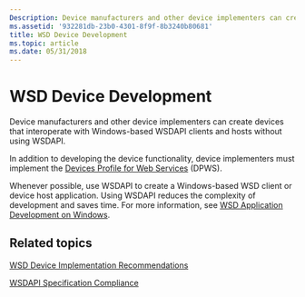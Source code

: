 ```yaml
---
Description: Device manufacturers and other device implementers can create devices that interoperate with Windows-based WSDAPI clients and hosts without using WSDAPI.
ms.assetid: '932281db-23b0-4301-8f9f-8b3240b80681'
title: WSD Device Development
ms.topic: article
ms.date: 05/31/2018
---
```


# WSD Device Development

Device manufacturers and other device implementers can create devices that interoperate with Windows-based WSDAPI clients and hosts without using WSDAPI.

In addition to developing the device functionality, device implementers must implement the [Devices Profile for Web Services](https://specs.xmlsoap.org/ws/2006/02/devprof/) (DPWS).

Whenever possible, use WSDAPI to create a Windows-based WSD client or device host application. Using WSDAPI reduces the complexity of development and saves time. For more information, see [WSD Application Development on Windows](wsd-application-development-on-windows.md).

## Related topics

<dl> <dt>

[WSD Device Implementation Recommendations](wsd-device-implementation-recommendations.md)
</dt> <dt>

[WSDAPI Specification Compliance](wsdapi-specification-compliance.md)
</dt> </dl>

 

 



